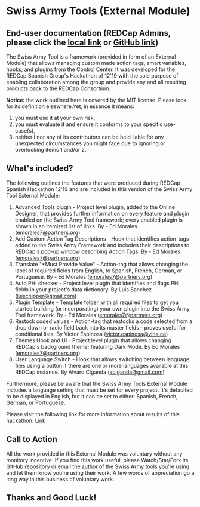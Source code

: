 # Swiss Army Tools (External Module)

## End-user documentation (REDCap Admins, please click the [local link](?prefix=swiss_army&page=adminReadme.md) or [GitHub link](https://github.com/alanisem123/redcap_swiss_army_tools/blob/master/adminReadme.md))

The Swiss Army Tool is a framework (provided in form of an External Module) that allows managing custom made action tags, smart variables,
hooks, and plugins from the Control Center. It was developed for the REDCap Spanish Group's Hackathon of 12'19 with the sole purpose of enabling collaboration among the group
and provide any and all resulting products back to the REDCap Consortium.

<b>Notice:</b> the work outlined here is covered by the MIT license. Please look for its definition elsewhere.Yet, in essence it means:
1) you must use it at your own risk, 
2) you must evaluate it and ensure it conforms to your specific use-case(s), 
3) neither I nor any of its contributors can be held liable for any unexpected circumstances you might face due to ignoring or overlooking items 1 and/or 2.

## What's included?
The following outlines the features that were produced during REDCap Spanish Hackathon 12'19 and are included in this version of the Swiss Army Tool External Module:
1. Advanced Tools plugin - Project level plugin, added to the Online Designer, that provides further information on every feature and plugin enabled on the Swiss Army Tool framework; every enabled plugin is shown in an itemized list of links. By - Ed Morales (emorales7@partners.org)
2. Add Custom Action Tag Descriptions - Hook that identifies action-tags added to the Swiss Army Framework and includes their descriptions to REDCap's pop-up window describing Action Tags. By - Ed Morales (emorales7@partners.org)
3. Translate "*Must Provide Value" - Action-tag that allows changing the label of required fields from English, to Spanish, French, German, or Portuguese. By - Ed Morales (emorales7@partners.org)
4. Auto PHI checker - Project level plugin that identifies and flags PHI fields in your project's data dictionary. By Luis Sanchez (luischipper@gmail.com)
5. Plugin Template - Template folder, with all required files to get you started building (or incorporating) your own plugin into the Swiss Army Tool framework. By - Ed Morales (emorales7@partners.org)
6. Restock coded values - Action-tag that restocks a code selected from a drop down or radio field back into its master fields - proves useful for conditional lists. By Victor Espinosa (victor.espinosa@viha.ca)
7. Themes Hook and UI - Project level plugin that allows changing REDCap's background theme; featuring Dark Mode. By Ed Morales (emorales7@partners.org)
8. User Language Switch - Hook that allows switching between language files using a button if there are one or more languages available at this REDCap instance. By Alvaro Ciganda (aciganda@gmail.com)

Furthermore, please be aware that the Swiss Army Tools External Module includes a language setting that must be set for every project. It's defaulted to be displayed in English, but it can be set to either:
Spanish, French, German, or Portuguese. 

Please visit the following link for more information about results of this hackathon:
[Link](https://community.projectredcap.org/articles/75452/redcap-spanish-group-project-draft.html)

## Call to Action
All the work provided in this External Module was voluntary without any monitory incentive. If you find this work useful, please Watch/Star/Fork its GitHub repository or email the author of the 
Swiss Army tools you're using and let them know you're using their work. A few words of appreciation go a long way in this business of voluntary work. 

## Thanks and Good Luck!